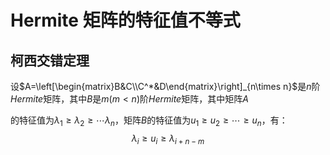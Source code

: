 # Hermite 矩阵的特征值不等式

## 柯西交错定理

设$A=\left[\begin{matrix}B&C\\C^*&D\end{matrix}\right]_{n\times n}$是$n$阶$Hermite$矩阵，其中$B$是$m(m<n)$阶$Hermite$矩阵，其中矩阵$A$

的特征值为$\lambda_1\ge \lambda_2\ge \cdots\lambda_n$，矩阵$B$的特征值为$u_1\ge u_2\ge \cdots\ge u_n$，有：
$$
\lambda_i \ge u_i \ge \lambda_{i+n-m}
$$
